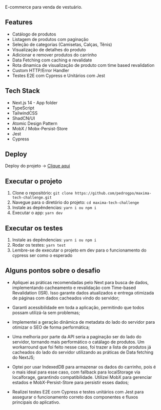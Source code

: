 E-commerce para venda de vestuário.

## Features

- Catálogo de produtos
- Listagem de produtos com paginação
- Seleção de categorias (Camisetas, Calças, Tênis)
- Visualização de detalhes do produto
- Adicionar e remover produtos do carrinho
- Data Fetching com caching e revalidate
- Rota dinamica de visualização de produto com time based revalidation
- Custom HTTP/Error Handler
- Testes E2E com Cypress e Unitários com Jest

## Tech Stack

- Next.js 14 - App folder
- TypeScript
- TailwindCSS
- ShadCN/UI
- Atomic Design Pattern
- MobX / Mobx-Persist-Store
- Jest
- Cypress

## Deploy

Deploy do projeto -> [Clique aqui](https://maxima-tech-challenge.vercel.app/)

## Executar o projeto

1. Clone o repositório: `git clone https://github.com/pedrogpo/maxima-tech-challenge.git`
2. Navegue para o diretório do projeto: `cd maxima-tech-challenge`
3. Instale as depêndencias: `yarn i ou npm i`
4. Executar o app: `yarn dev`

## Executar os testes

1. Instale as depêndencias: `yarn i ou npm i`
2. Rodar os testes: `yarn test`
3. Lembre-se de executar o projeto em dev para o funcionamento do cypress ser como o esperado

## Alguns pontos sobre o desafio

- Apliquei as práticas recomendadas pelo Next para busca de dados, implementando cacheamento e revalidação com Time-based Revalidation (ISR). Isso garante dados atualizados e entrega otimizada de páginas com dados cacheados vindo do servidor;

- Garanti acessibilidade em toda a aplicação, permitindo que todos possam utilizá-la sem problemas;

- Implementei a geração dinâmica de metadata do lado do servidor para otimizar o SEO de forma performática;

- Uma melhoria por parte da API seria a paginação ser do lado do servidor, tornando mais performático o catálago de produtos. Um workarround que foi feito nesse caso, foi trazer a lista de produtos já cacheados do lado do servidor utilizando as práticas de Data fetching do NextJS;

- Optei por usar IndexedDB para armazenar os dados do carrinho, pois é o mais ideal para esse caso, com fallback para localStorage via localforage, garantindo compatibilidade. Utilizei MobX para gerenciar estados e MobX-Persist-Store para persistir esses dados;

- Realizei testes E2E com Cypress e testes unitários com Jest para assegurar o funcionamento correto dos componentes e fluxos principais do aplicativo.
